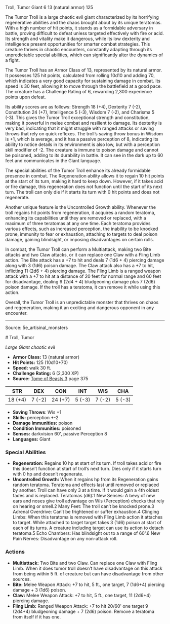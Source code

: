 <MonsterName/>Troll, Tumor</MonsterName>
<CreatureType/>Giant</CreatureType>
<CR/>6</CR>
<AC/>13 (natural armor)</AC>
<HP/>125</HP>
<summary>The Tumor Troll is a large chaotic evil giant characterized by its horrifying regenerative abilities and the chaos brought about by its unique teratomas. With a high number of hit points, it stands as a formidable adversary in battle, proving difficult to defeat unless targeted effectively with fire or acid. Its strength and vitality make it dangerous, while its low dexterity and intelligence present opportunities for smarter combat strategies. This creature thrives in chaotic encounters, constantly adapting through its unpredictable special abilities, which can significantly alter the dynamics of a fight.</summary>

<detail>

The Tumor Troll has an Armor Class of 13, represented by its natural armor. It possesses 125 hit points, calculated from rolling 10d10 and adding 70, which indicates a very good capacity for sustaining damage in combat. Its speed is 30 feet, allowing it to move through the battlefield at a good pace. The creature has a Challenge Rating of 6, rewarding 2,300 experience points upon defeat.

Its ability scores are as follows: Strength 18 (+4), Dexterity 7 (-2), Constitution 24 (+7), Intelligence 5 (-3), Wisdom 7 (-2), and Charisma 5 (-3). This gives the Tumor Troll exceptional strength and constitution, making it powerful in melee combat and resilient to damage. Its dexterity is very bad, indicating that it might struggle with ranged attacks or saving throws that rely on quick reflexes. The troll’s saving throw bonus in Wisdom is +1, which is average, and it has a passive perception of 8, indicating its ability to notice details in its environment is also low, but with a perception skill modifier of -2. The creature is immune to poison damage and cannot be poisoned, adding to its durability in battle. It can see in the dark up to 60 feet and communicates in the Giant language.

The special abilities of the Tumor Troll enhance its already formidable presence in combat. The Regeneration ability allows it to regain 10 hit points at the start of its turn, making it hard to keep down. However, if it takes acid or fire damage, this regeneration does not function until the start of its next turn. The troll can only die if it starts its turn with 0 hit points and does not regenerate.

Another unique feature is the Uncontrolled Growth ability. Whenever the troll regains hit points from regeneration, it acquires a random teratoma, enhancing its capabilities until they are removed or replaced, with a maximum of three teratomas at any one time. Each teratoma provides various effects, such as increased perception, the inability to be knocked prone, immunity to fear or exhaustion, attaching to targets to deal poison damage, gaining blindsight, or imposing disadvantages on certain rolls.

In combat, the Tumor Troll can perform a Multiattack, making two Bite attacks and two Claw attacks, or it can replace one Claw with a Fling Limb action. The Bite attack has a +7 to hit and deals 7 (1d6 + 4) piercing damage along with 3 (1d6) poison damage. The Claw attack also has a +7 to hit, inflicting 11 (2d6 + 4) piercing damage. The Fling Limb is a ranged weapon attack with a +7 to hit at a distance of 20 feet for normal range and 60 feet for disadvantage, dealing 9 (2d4 + 4) bludgeoning damage plus 7 (2d6) poison damage. If the troll has a teratoma, it can remove it while using this action.

Overall, the Tumor Troll is an unpredictable monster that thrives on chaos and regeneration, making it an exciting and dangerous opponent in any encounter.</detail>



---

Source: 5e_artisinal_monsters

<statblock>
# Troll, Tumor

*Large* *Giant* *chaotic evil*

- **Armor Class:** 13 (natural armor)
- **Hit Points:** 125 (10d10+70)
- **Speed:** walk 30 ft.
- **Challenge Rating:** 6 (2,300 XP)
- **Source:** [Tome of Beasts 3](https://koboldpress.com/kpstore/product/tome-of-beasts-3-for-5th-edition/) page 375

| STR | DEX | CON | INT | WIS | CHA |
| --- | --- | --- | --- | --- | --- |
| 18 (+4) | 7 (-2) | 24 (+7) | 5 (-3) | 7 (-2) | 5 (-3) |

- **Saving Throws**: Wis +1
- **Skills:** perception +-2
- **Damage Immunities:** poison
- **Condition Immunities:** poisoned
- **Senses:** darkvision 60', passive Perception 8
- **Languages:** Giant

### Special Abilities

- **Regeneration:** Regains 10 hp at start of its turn. If troll takes acid or fire this doesn’t function at start of troll’s next turn. Dies only if it starts turn with 0 hp and doesn’t regenerate.
- **Uncontrolled Growth:** When it regains hp from its Regeneration gains random teratoma. Teratoma and effects last until removed or replaced by another. Troll can have only 3 at a time. If it would gain a 4th oldest fades and is replaced. Teratomas (d6):1 New Senses: A bevy of new ears and noses give troll advantage on Wis (Perception) checks that rely on hearing or smell.2 Many Feet: The troll can’t be knocked prone.3 Adrenal Overdrive: Can’t be frightened or suffer exhaustion.4 Clinging Limbs: When this teratoma is removed with Fling Limb action it attaches to target. While attached to target target takes 3 (1d6) poison at start of each of its turns. A creature including target can use its action to detach teratoma.5 Echo Chambers: Has blindsight out to a range of 60'.6 New Pain Nerves: Disadvantage on any non-attack roll.

### Actions

- **Multiattack:** Two Bite and two Claw. Can replace one Claw with Fling Limb. When it does tumor troll doesn’t have disadvantage on this attack from being within 5 ft. of creature but can have disadvantage from other sources.
- **Bite:** Melee Weapon Attack: +7 to hit, 5 ft., one target, 7 (1d6+4) piercing damage + 3 (1d6) poison.
- **Claw:** Melee Weapon Attack: +7 to hit, 5 ft., one target, 11 (2d6+4) piercing damage.
- **Fling Limb:** Ranged Weapon Attack: +7 to hit 20/60' one target 9 (2d4+4) bludgeoning damage + 7 (2d6) poison. Remove a teratoma from itself if it has one.


</statblock>


